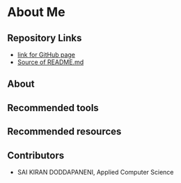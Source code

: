 # About Me

## Repository Links
-  [link for GitHub page](https://saikirandd.github.io/aboutme/ "page")
-  [Source of README.md ](https://github.com/saikirandd/aboutme "Source")
## About


## Recommended tools

## Recommended resources

## Contributors
- SAI KIRAN DODDAPANENI, Applied Computer Science


